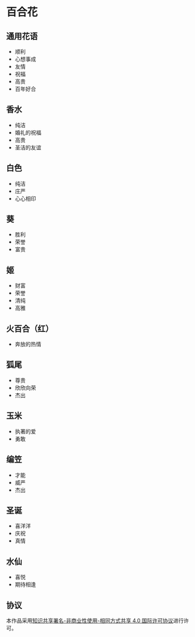 # 百合花

## 通用花语

- 顺利
- 心想事成
- 友情
- 祝福
- 高贵
- 百年好合

## 香水

- 纯洁
- 婚礼的祝福
- 高贵
- 圣洁的友谊

## 白色

- 纯洁
- 庄严
- 心心相印

## 葵

- 胜利
- 荣誉
- 富贵

## 姬

- 财富
- 荣誉
- 清纯
- 高雅

## 火百合（红）

- 奔放的热情

## 狐尾

- 尊贵
- 欣欣向荣
- 杰出

## 玉米

- 执著的爱
- 勇敢

## 编笠

- 才能
- 威严
- 杰出

## 圣诞

- 喜洋洋
- 庆祝
- 真情

## 水仙

- 喜悦
- 期待相逢

## 协议

本作品采用[知识共享署名-非商业性使用-相同方式共享 4.0 国际许可协议](https://creativecommons.org/licenses/by-nc-sa/4.0/deed.zh)进行许可。

